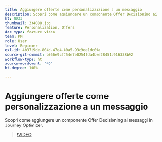```yaml
---
title: Aggiungere offerte come personalizzazione a un messaggio
description: Scopri come aggiungere un componente Offer Decisioning ai messaggi in Journey Optimizer.
kt: 8033
thumbnail: 334088.jpg
feature: Personalization, Offers
doc-type: feature video
team: PM
role: User
level: Beginner
exl-id: 4b3719de-804d-47e4-80a5-93c9ee1dc09a
source-git-commit: b566e9cf754e7e0254fda4bee28451d916338b92
workflow-type: ht
source-wordcount: '40'
ht-degree: 100%

---
```


# Aggiungere offerte come personalizzazione a un messaggio

Scopri come aggiungere un componente Offer Decisioning ai messaggi in Journey Optimizer.

>[!VIDEO](https://video.tv.adobe.com/v/334088?quality=12)
